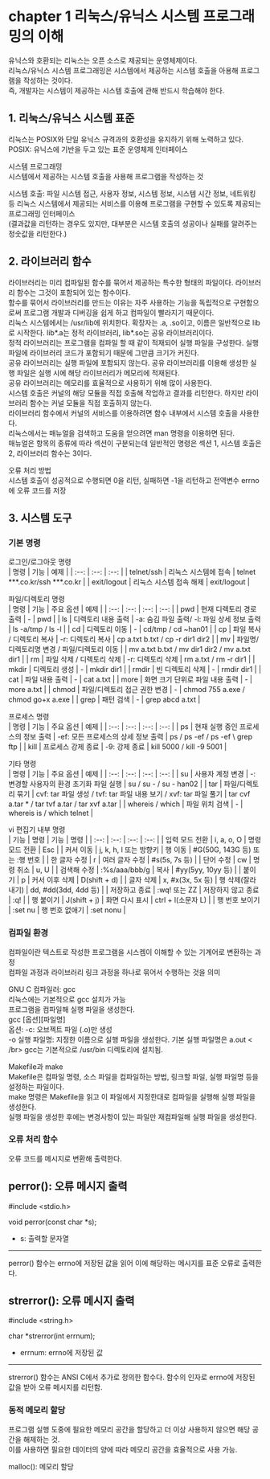 # chapter 1 리눅스/유닉스 시스템 프로그래밍의 이해</br>
유닉스와 호환되는 리눅스는 오픈 소스로 제공되는 운영체제이다.</br>
리눅스/유닉스 시스템 프로그래밍은 시스템에서 제공하는 시스템 호출을 아용해 프로그램을 작성하는 것이다.</br>
즉, 개발자는 시스템이 제공하는 시스템 호출에 관해 반드시 학습해야 한다.

## 1. 리눅스/유닉스 시스템 표준 </br>
리눅스는 POSIX와 단일 유닉스 규격과의 호환성을 유지하기 위해 노력하고 있다. </br>
POSIX: 유닉스에 기반을 두고 있는 표준 운영체제 인터페이스

시스템 프로그래밍 </br>
시스템에서 제공하는 시스템 호출을 사용해 프로그램을 작성하는 것

시스템 호출: 파일 시스템 접근, 사용자 정보, 시스템 정보, 시스템 시간 정보, 네트워킹 등 리눅스 시스템에서 제공되는
서비스를 이용해 프로그램을 구현할 수 있도록 제공되는 프로그래밍 인터페이스 </br>
(결과값을 리턴하는 경우도 있지만, 대부분은 시스템 호출의 성공이나 실패를 알려주는 정숫값을 리턴한다.)

## 2. 라이브러리 함수 </br>
라이브러리는 미리 컴파일된 함수를 묶어서 제공하는 특수한 형태의 파일이다. 라이브러리 함수는 그것이 포함되어 있는 함수이다. </br>
함수를 묶어서 라이브러리를 만드는 이유는 자주 사용하는 기능을 독립적으로 구현함으로써 프로그램 개발과 디버깅을 쉽게 하고 컴파일이 빨라지기 때문이다. </br>
리눅스 시스템에서는 /usr/lib에 위치한다. 확장자는 .a, .so이고, 이름은 일반적으로 lib로 시작한다. lib*.a는 정적 라이브러리, lib*.so는 공유 라이브러리이다. </br>
정적 라이브러리는 프로그램을 컴파일 할 때 같이 적재되어 실행 파일을 구성한다. 실행 파일에 라이브러리 코드가 포함되기 때문에 그만큼 크기가 커진다. </br>
공유 라이브러리는 실행 파일에 포함되지 않는다. 공유 라이브러리를 이용해 생성한 실행 파일은 실행 시에 해당 라이브러리가 메모리에 적재된다. </br>
공유 라이브러리는 메모리를 효율적으로 사용하기 위해 많이 사용한다. </br>
시스템 호출은 커널의 해당 모듈을 직접 호출해 작업하고 결과를 리턴한다. 하지만 라이브러리 함수는 커널 모듈을 직접 호출하지 않는다. </br>
라이브러리 함수에서 커널의 서비스를 이용하려면 함수 내부에서 시스템 호출을 사용한다. </br>
리눅스에서는 매뉴얼을 검색하고 도움을 얻으려면 man 명령을 이용하면 된다. </br>
매뉴얼은 항목의 종류에 따라 섹션이 구분되는데 일반적인 명령은 섹션 1, 시스템 호출은 2, 라이브러리 함수는 3이다. </br>

오류 처리 방법 </br>
시스템 호출이 성공적으로 수행되면 0을 리턴, 실패하면 -1을 리턴하고 전역변수 errno에 오류 코드를 저장 </br>

## 3. 시스템 도구 </br>
### 기본 명령 </br>
로그인/로그아웃 명령 </br>
| 명령 | 기능 | 예제 |
| :--: | :--: | :--: |
| telnet/ssh | 리눅스 시스템에 접속 | telnet ***.co.kr/ssh ***.co.kr |
| exit/logout | 리눅스 시스템 접속 해제 | exit/logout |

파일/디렉토리 명령 </br>
| 명령 | 기능 | 주요 옵션 | 예제 |
| :--: | :--: | :--: | :--: |
| pwd | 현재 디렉토리 경로 출력 | - | pwd |
| ls | 디렉토리 내용 출력 | -a: 숨김 파일 출력/ -l: 파일 상세 정보 출력 | ls -a/tmp / ls -l |
| cd | 디렉토리 이동 | - | cd/tmp / cd ~han01 |
| cp | 파일 복사 / 디렉토리 복사 | -r: 디렉토리 복사 | cp a.txt b.txt / cp -r dir1 dir2 |
| mv | 파일명/디렉토리명 변경 / 파일/디렉토리 이동 |  | mv a.txt b.txt / mv dir1 dir2 / mv a.txt dir1 |
| rm | 파일 삭제 / 디렉토리 삭제 | -r: 디렉토리 삭제 | rm a.txt / rm -r dir1 |
| mkdir | 디렉토리 생성 | - | mkdir dir1 |
| rmdir | 빈 디렉토리 삭제 | - | rmdir dir1 |
| cat | 파일 내용 출력 | - | cat a.txt |
| more | 화면 크기 단위로 파일 내용 출력 | - | more a.txt |
| chmod | 파일/디렉토리 접근 권한 변경 | - | chmod 755 a.exe / chmod go+x a.exe |
| grep | 패턴 검색 | - | grep abcd a.txt |

프로세스 명령 </br>
| 명령 | 기능 | 주요 옵션 | 예제 |
| :--: | :--: | :--: | :--: |
| ps | 현재 실행 중인 프로세스의 정보 출력 | -ef: 모든 프로세스의 상세 정보 출력 | ps / ps -ef / ps -ef \ grep ftp |
| kill | 프로세스 강제 종료 | -9: 강제 종료 | kill 5000 / kill -9 5001 |

기타 명령 </br>
| 명령 | 기능 | 주요 옵션 | 예제 |
| :--: | :--: | :--: | :--: |
| su | 사용자 계정 변경 | -: 변경할 사용자의 환경 초기화 파일 실행 | su / su - / su - han02 |
| tar | 파일/디렉토리 묶기 | cvf: tar 파일 생성 / tvf: tar 파일 내용 보기 / xvf: tar 파일 풀기 | tar cvf a.tar * / tar tvf a.tar / tar xvf a.tar |
| whereis / which | 파일 위치 검색 | - | whereis is / which telnet |

vi 편집기 내부 명령 </br>
| 기능 | 명령 | 기능 | 명령 |
| :--: | :--: | :--: | :--: |
| 입력 모드 전환 | i, a, o, O | 명령 모드 전환 | Esc |
| 커서 이동 | j, k, h, l 또는 방향키 | 행 이동 | #G(50G, 143G 등) 또는 :행 번호 |
| 한 글자 수정 | r | 여러 글자 수정 | #s(5s, 7s 등) |
| 단어 수정 | cw | 명령 취소 | u, U |
| 검색해 수정 | :%s/aaa/bbb/g | 복사 | #yy(5yy, 10yy 등) |
| 붙이기 | p | 커서 이후 삭제 | D(shift + d) |
| 글자 삭제 | x, #x(3x, 5x 등) | 행 삭제(잘라내기) | dd, #dd(3dd, 4dd 등) |
| 저장하고 종료 | :wq! 또는 ZZ | 저장하지 않고 종료 | :q! |
| 행 붙이기 | J(shift + j) | 화면 다시 표시 | ctrl + l(소문자 L) |
| 행 번호 보이기 | :set nu | 행 번호 없애기 | :set nonu |

### 컴파일 환경 
  컴파일이란 텍스트로 작성한 프로그램을 시스켐이 이해할 수 있는 기계어로 변환하는 과정 </br>
  컴파일 과정과 라이브러리 링크 과정을 하나로 묶어서 수행하는 것을 의미

  GNU C 컴파일러: gcc </br>
  리눅스에는 기본적으로 gcc 설치가 가능 </br>
  프로그램을 컴파일해 실행 파일을 생성한다. </br>
  gcc [옵션][파일명] </br>
  옵션: -c: 오브젝트 파일 (.o)만 생성 </br>
  -o 실행 파일명: 지정한 이름으로 실행 파일을 생성한다. 기본 실행 파일명은 a.out < /br>
  gcc는 기본적으로 /usr/bin 디렉토리에 설치됨.

  Makefile과 make </br>
  Makefile은 컴파일 명령, 소스 파일을 컴파일하는 방법, 링크할 파일, 실행 파일명 등을 설정하는 파일이다. </br>
  make 명령은 Makefile을 읽고 이 파일에서 지정한대로 컴파일을 실행해 실행 파일을 생성한다. </br>
  실행 파일을 생성한 후에는 변경사항이 있는 파일만 재컴파일해 실행 파일을 생성한다.

### 오류 처리 함수
  오류 코드를 메시지로 변환해 출력한다.

  perror(): 오류 메시지 출력
  --------------------------
  #include <stdio.h>

  void perror(const char *s);

  * s: 출력할 문자열
  --------------------------
  perror() 함수는 errno에 저장된 값을 읽어 이에 해당하는 메시지를 표준 오류로 출력한다.

  strerror(): 오류 메시지 출력
  --------------------------
  #include <string.h>

  char *strerror(int errnum);

  * errnum: errno에 저장된 값
  --------------------------
  strerror() 함수는 ANSI C에서 추가로 정의한 함수다. 함수의 인자로 errno에 저장된 값을 받아 오류 메시지를 리턴함.

### 동적 메모리 할당
  프로그램 실행 도중에 필요한 메모리 공간을 할당하고 더 이상 사용하지 않으면 해당 공간을 해제하는 것. </br>
  이를 사용하면 필요한 데이터의 양에 따라 메모리 공간을 효율적으로 사용 가능.

  malloc(): 메모리 할당
